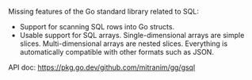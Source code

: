 Missing features of the Go standard library related to SQL:

  * Support for scanning SQL rows into Go structs.
  * Usable support for SQL arrays. Single-dimensional arrays are simple slices. Multi-dimensional arrays are nested slices. Everything is automatically compatible with other formats such as JSON.

API doc: https://pkg.go.dev/github.com/mitranim/gg/gsql
